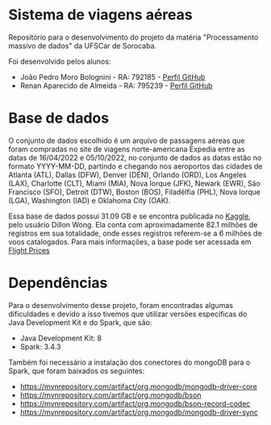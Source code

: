 # Sistema de viagens aéreas
Repositório para o desenvolvimento do projeto da matéria "Processamento massivo de dados" da UFSCar de Sorocaba.

Foi desenvolvido pelos alunos:
- João Pedro Moro Bolognini - RA: 792185 - [Perfil GitHub](https://github.com/JoaoPedroMoro)
- Renan Aparecido de Almeida - RA: 795239 - [Perfil GitHub](https://github.com/littleluwu)

# Base de dados
O conjunto de dados escolhido é um arquivo de passagens aéreas que foram compradas no site de viagens norte-americana Expedia entre as datas de 16/04/2022 e 05/10/2022, no conjunto de dados as datas estão no formato YYYY-MM-DD, partindo e chegando nos aeroportos das cidades de Atlanta (ATL), Dallas (DFW), Denver (DEN), Orlando (ORD), Los Angeles (LAX), Charlotte (CLT), Miami (MIA), Nova Iorque (JFK), Newark (EWR), São Francisco (SFO), Detroit (DTW), Boston (BOS), Filadélfia (PHL), Nova Iorque (LGA), Washington (IAD) e Oklahoma City (OAK).

Essa base de dados possui 31.09 GB e se encontra publicada no [Kaggle](https://www.kaggle.com/), pelo usuário Dillon Wong. Ela conta com aproximadamente 82.1 milhões de registros em sua totalidade, onde esses registros referem-se a 6 milhões de voos catalogados. Para mais informações, a base pode ser acessada em [Flight Prices](https://www.kaggle.com/datasets/dilwong/flightprices)

# Dependências
Para o desenvolvimento desse projeto, foram encontradas algumas dificuldades e devido a isso tivemos que utilizar versões específicas do Java Development Kit e do Spark, que são:
- Java Development Kit: 8
- Spark: 3.4.3

Também foi necessário a instalação dos conectores do mongoDB para o Spark, que foram baixados os seguintes:
- https://mvnrepository.com/artifact/org.mongodb/mongodb-driver-core
- https://mvnrepository.com/artifact/org.mongodb/bson
- https://mvnrepository.com/artifact/org.mongodb/bson-record-codec
- https://mvnrepository.com/artifact/org.mongodb/mongodb-driver-sync
